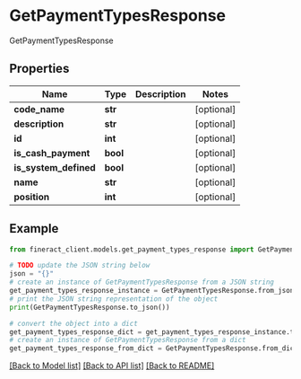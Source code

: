 # GetPaymentTypesResponse

GetPaymentTypesResponse

## Properties

Name | Type | Description | Notes
------------ | ------------- | ------------- | -------------
**code_name** | **str** |  | [optional] 
**description** | **str** |  | [optional] 
**id** | **int** |  | [optional] 
**is_cash_payment** | **bool** |  | [optional] 
**is_system_defined** | **bool** |  | [optional] 
**name** | **str** |  | [optional] 
**position** | **int** |  | [optional] 

## Example

```python
from fineract_client.models.get_payment_types_response import GetPaymentTypesResponse

# TODO update the JSON string below
json = "{}"
# create an instance of GetPaymentTypesResponse from a JSON string
get_payment_types_response_instance = GetPaymentTypesResponse.from_json(json)
# print the JSON string representation of the object
print(GetPaymentTypesResponse.to_json())

# convert the object into a dict
get_payment_types_response_dict = get_payment_types_response_instance.to_dict()
# create an instance of GetPaymentTypesResponse from a dict
get_payment_types_response_from_dict = GetPaymentTypesResponse.from_dict(get_payment_types_response_dict)
```
[[Back to Model list]](../README.md#documentation-for-models) [[Back to API list]](../README.md#documentation-for-api-endpoints) [[Back to README]](../README.md)



